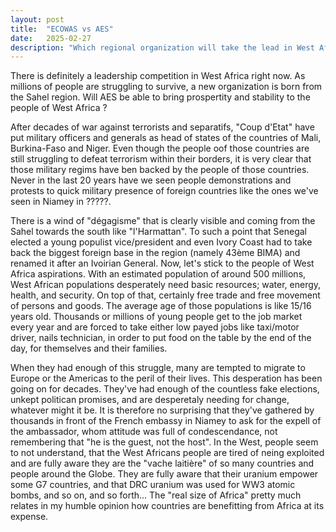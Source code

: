 ```yaml
---
layout: post
title:  "ECOWAS vs AES"
date:   2025-02-27
description: "Which regional organization will take the lead in West Africa ? ECOWAS or AES ?"
---
```


<p class="intro"><span class="dropcap">T</span>here is definitely a leadership competition in West Africa right now. As millions of people are struggling to survive, a new organization is born from the Sahel region. Will AES be able to bring prospertity and stability to the people of West Africa ?</a></p>

After decades of war against terrorists and separatifs, "Coup d'Etat" have put military officers and generals as head of states of the countries of Mali, Burkina-Faso and Niger. Even though the people oof those countries are still struggling to defeat terrorism within their borders, it is very clear that those military regims have ben backed by the people of those countries. Never in the last 20 years have we seen people demonstrations and protests to quick military presence of foreign countries like the ones we've seen in Niamey in ?????.

There is a wind of "dégagisme" that is clearly visible and coming from the Sahel towards the south like "l'Harmattan". To such a point that Senegal elected a young populist vice/president and even Ivory Coast had to take back the biggest foreign base in the region (namely 43ème BIMA) and renamed it after an Ivoirian General.
Now, let's stick to the people of West Africa aspirations. With an estimated population of around 500 millions, West African populations desperately need basic resources; water, energy, health, and security. On top of that, certainly free trade and free movement of persons and goods. The average age of those populations is like 15/16 years old. Thousands or millions of young people get to the job market every year and are forced to take either low payed jobs like taxi/motor driver, nails technician, in order to put food on the table by the end of the day, for themselves and their families.

When they had enough of this struggle, many are tempted to migrate to Europe or the Americas to the peril of their lives. This desperation has been going on for decades. They've had enough of the countless fake elections, unkept politican promises, and are desperetaly needing for change, whatever might it be. It is therefore no surprising that they've gathered by thousands in front of the French embassy in Niamey to ask for the expell of the ambassador, whom attitude was full of condescendance, not remembering that "he is the guest, not the host".
In the West, people seem to not understand, that the West Africans people are tired of neing exploited and are fully aware they are the "vache laitière" of so many countries and people around the Globe. They are fully aware that their uranium empower some G7 countries, and that DRC uranium was used for WW3 atomic bombs, and so on, and so forth... The "real size of Africa" pretty much relates in my humble opinion how countries are benefitting from Africa at its expense.

